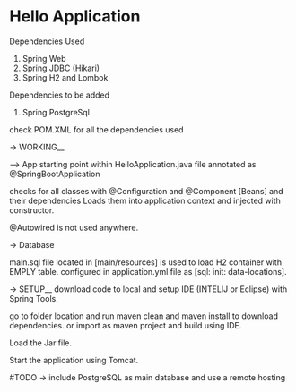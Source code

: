 # Hello Application  

Dependencies Used

1. Spring Web
2. Spring JDBC (Hikari)
3. Spring H2 and Lombok

Dependencies to be added 

1. Spring PostgreSql


check POM.XML for all the dependencies used


-> WORKING__

--> App starting point within HelloApplication.java file annotated as @SpringBootApplication

checks for all classes with @Configuration and @Component [Beans] and their dependencies
Loads them into application context and injected with constructor.

@Autowired is not used anywhere.

-> Database

main.sql file located in [main/resources] is used to load H2 container with EMPLY table.
configured in application.yml file as [sql: init: data-locations].

-> SETUP__
download code to local and setup IDE (INTELIJ or Eclipse) with Spring Tools.

go to folder location and run maven clean and maven install to download dependencies. or import as maven project and build using IDE.

Load the Jar file.

Start the application using Tomcat.



#TODO 
-> include PostgreSQL as main database and use a remote hosting
